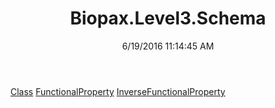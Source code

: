 ﻿---
title: Biopax.Level3.Schema
date: 6/19/2016 11:14:45 AM
---

[Class](T-Biopax.Level3.Schema.Class.html)
[FunctionalProperty](T-Biopax.Level3.Schema.FunctionalProperty.html)
[InverseFunctionalProperty](T-Biopax.Level3.Schema.InverseFunctionalProperty.html)
